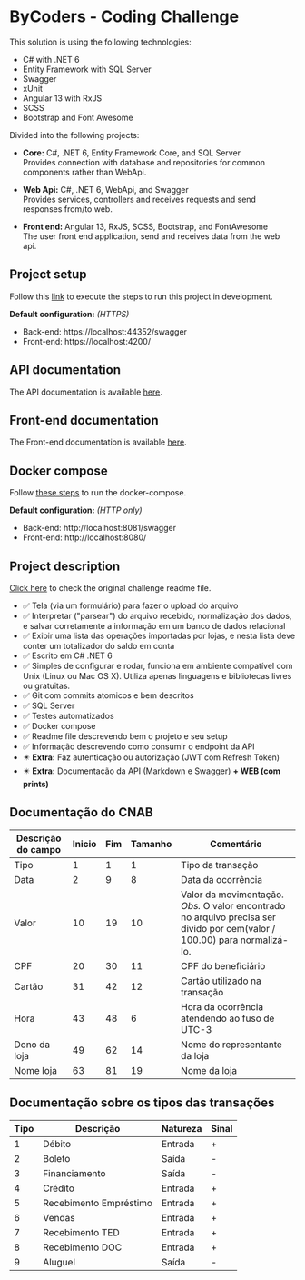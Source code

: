 # ByCoders - Coding Challenge

This solution is using the following technologies:

- C# with .NET 6
- Entity Framework with SQL Server
- Swagger
- xUnit
- Angular 13 with RxJS
- SCSS
- Bootstrap and Font Awesome

Divided into the following projects:

- **Core:** C#, .NET 6, Entity Framework Core, and SQL Server<br />
Provides connection with database and repositories for common components rather than WebApi.

- **Web Api:** C#, .NET 6, WebApi, and Swagger<br />
Provides services, controllers and receives requests and send responses from/to web.

- **Front end:** Angular 13, RxJS, SCSS, Bootstrap, and FontAwesome<br />
The user front end application, send and receives data from the web api.


## Project setup

Follow this [link](docs/SETUP.md) to execute the steps to run this project in development.

**Default configuration:** *(HTTPS)*
- Back-end: https://localhost:44352/swagger
- Front-end: https://localhost:4200/

## API documentation

The API documentation is available [here](docs/API.md).

## Front-end documentation

The Front-end documentation is available [here](docs/WEB.md).

## Docker compose

Follow [these steps](DOCKER-COMPOSE.md) to run the docker-compose.

**Default configuration:** *(HTTP only)*
- Back-end: http://localhost:8081/swagger
- Front-end: http://localhost:8080/

## Project description

[Click here](docs/CHALLENGE.md) to check the original challenge readme file.

* :white_check_mark: Tela (via um formulário) para fazer o upload do arquivo
* :white_check_mark: Interpretar ("parsear") do arquivo recebido, normalização dos dados, e salvar corretamente a informação em um banco de dados relacional
* :white_check_mark: Exibir uma lista das operações importadas por lojas, e nesta lista deve conter um totalizador do saldo em conta
* :white_check_mark: Escrito em C# .NET 6
* :white_check_mark: Simples de configurar e rodar, funciona em ambiente compatível com Unix (Linux ou Mac OS X). Utiliza apenas linguagens e bibliotecas livres ou gratuitas.
* :white_check_mark: Git com commits atomicos e bem descritos
* :white_check_mark: SQL Server
* :white_check_mark: Testes automatizados
* :white_check_mark: Docker compose
* :white_check_mark: Readme file descrevendo bem o projeto e seu setup
* :white_check_mark: Informação descrevendo como consumir o endpoint da API
* :eight_pointed_black_star: **Extra:** Faz autenticação ou autorização (JWT com Refresh Token)
* :eight_pointed_black_star: **Extra:** Documentação da API (Markdown e Swagger) **+ WEB (com prints)**

## Documentação do CNAB

| Descrição do campo  | Inicio | Fim | Tamanho | Comentário
| ------------- | ------------- | -----| ---- | ------
| Tipo  | 1  | 1 | 1 | Tipo da transação
| Data  | 2  | 9 | 8 | Data da ocorrência
| Valor | 10 | 19 | 10 | Valor da movimentação. *Obs.* O valor encontrado no arquivo precisa ser divido por cem(valor / 100.00) para normalizá-lo.
| CPF | 20 | 30 | 11 | CPF do beneficiário
| Cartão | 31 | 42 | 12 | Cartão utilizado na transação 
| Hora  | 43 | 48 | 6 | Hora da ocorrência atendendo ao fuso de UTC-3
| Dono da loja | 49 | 62 | 14 | Nome do representante da loja
| Nome loja | 63 | 81 | 19 | Nome da loja

## Documentação sobre os tipos das transações

| Tipo | Descrição | Natureza | Sinal |
| ---- | -------- | --------- | ----- |
| 1 | Débito | Entrada | + |
| 2 | Boleto | Saída | - |
| 3 | Financiamento | Saída | - |
| 4 | Crédito | Entrada | + |
| 5 | Recebimento Empréstimo | Entrada | + |
| 6 | Vendas | Entrada | + |
| 7 | Recebimento TED | Entrada | + |
| 8 | Recebimento DOC | Entrada | + |
| 9 | Aluguel | Saída | - |

